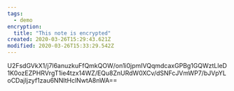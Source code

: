 ```yaml
---
tags:
  - demo
encryption:
  title: "This note is encrypted"
created: 2020-03-26T15:29:43.621Z
modified: 2020-03-26T15:33:29.542Z
---
```


U2FsdGVkX1/j7l6anuzkuFfQmkQOW/on1i0jpmIVQqmdcaxGPBg1GQWztLleD1K0ozEZPHRVrgT1ie4tzx14WZ/EQu8ZnURdW0XCv/dSNFcJVmWP7/bJVpYLoCDajIjzyf1zau6NNItHclNwtA8nWA==
